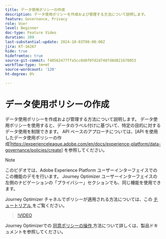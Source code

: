 ```yaml
---
title: データ使用ポリシーの作成
description: データ使用ポリシーを作成および管理する方法について説明します。
feature: Governance, Privacy
role: User
level: Beginner
doc-type: Feature Video
duration: 209
last-substantial-update: 2024-10-03T00:00:00Z
jira: KT-16267
hide: true
hidefromtoc: true
source-git-commit: f40562477ffa5cc0d8f0fd2d748fd8d821670053
workflow-type: tm+mt
source-wordcount: '120'
ht-degree: 0%

---
```



# データ使用ポリシーの作成

データ使用ポリシーを作成および管理する方法について説明します。 データ使用ポリシーを使用すると、データのラベル付けに基づいて、特定の目的に対するデータ使用を制限できます。 API ベースのアプローチについては、[API を使用したデータ使用ポリシーの作成|https://experienceleague.adobe.com/en/docs/experience-platform/data-governance/policies/create] を参照してください。

>[!NOTE]
>
>このビデオでは、Adobe Experience Platform ユーザーインターフェイスでのこの機能のデモを行います。 Journey Optimizer ユーザーインターフェイスの左側のナビゲーションの「プライバシー」セクションでも、同じ機能を使用できます。
>
>Journey Optimizer チャネルでポリシーが適用される方法については、この [ チュートリアル ](/help/privacy/enforce-data-usage-policies-in-journey-optimizer-channels.md) をご覧ください。

>[!VIDEO](https://video.tv.adobe.com/v/32977/?learn=on)

Journey Optimizerでの [ 同意ポリシーの操作 ](https://experienceleague.adobe.com/en/docs/journey-optimizer/using/privacy/consent/consent-restricted) 方法について詳しくは、製品ドキュメントを参照してください。
